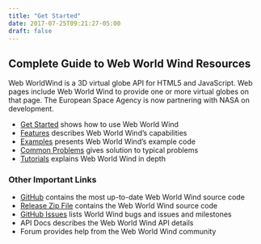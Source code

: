 ```yaml
---
title: "Get Started"
date: 2017-07-25T09:21:27-05:00
draft: false
---
```


## Complete Guide to Web World Wind Resources

Web WorldWind is a 3D virtual globe API for HTML5 and JavaScript. Web pages include Web World Wind to provide one or more virtual globes on that page.  The European Space Agency is now partnering with NASA on development.

- [Get Started](/web/get-started/) shows how to use Web World Wind
- [Features](/web/features/) describes Web World Wind’s capabilities
- [Examples](/web/examples/) presents Web World Wind’s example code
- [Common Problems](/web/common-problems/) gives solution to typical problems
- [Tutorials](/web/tutorials/) explains Web World Wind in depth

### Other Important Links

- [GitHub](https://github.com/NASAWorldWind/WebWorldWind/) contains the most up-to-date Web World Wind source code
- [Release Zip File](https://github.com/NASAWorldWind/WebWorldWind/) contains the Web World Wind source code
- [GitHub Issues](https://github.com/NASAWorldWind/WebWorldWind/issues/) lists World Wind bugs and issues and milestones
- API Docs describes the Web World Wind API details
- Forum provides help from the Web World Wind community